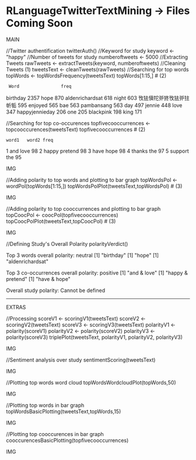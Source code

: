 # RLanguageTwitterTextMining -> Files Coming Soon

MAIN
 
//Twitter authentification
twitterAuth()
//Keyword for study
keyword <- "happy"
//Number of tweets for study
numberoftweets <- 5000
//Extracting Tweets
rawTweets <- extractTweets(keyword, numberoftweets)
//Cleaning Tweets (1)
tweetsText <- cleanTweets(rawTweets)
//Searching for top words
topWords <- topWordsFrequency(tweetsText)
topWords[1:15,] # (2)
                                                                                                                        
     Word                freq
birthday                 2357
hope                      870
aldenrichardsat           618
night                     603
攼㹤愼㸰戼㹣攼㹤戼㹥㠼㸸      595
enjoyed                   565
bae                       563
pambansang                563
day                       497
jennie                    448
love                      347
happyjennieday            206
one                       205
blackpink                 198
king                      171


 //Searching for top co-occurences
 topfivecooccurrences <- topcooccurences(tweetsText)
 topfivecooccurrences # (2) 

    word1   word2 freq
1     and    love   98
2   happy pretend   98
3    have    hope   98
4  thanks     the   97
5 support     the   95

IMG


 //Adding polarity to top words and plotting to bar graph
 topWordsPol <- wordPol(topWords[1:15,])
 topWordsPolPlot(tweetsText,topWordsPol) # (3)
 
IMG


 //Adding polarity to top cooccurrences and plotting to bar graph
 topCoocPol <- coocPol(topfivecooccurrences)
 topCoocPolPlot(tweetsText,topCoocPol) # (3)

IMG


 //Defining Study's Overall Polarity
 polarityVerdict()

Top 3 words overall polarity:  neutral 
[1] "birthday"
[1] "hope"
[1] "aldenrichardsat"

Top 3 co-occurrences overall polarity:  positive 
[1] "and & love"
[1] "happy & pretend"
[1] "have & hope"

Overall study polarity: Cannot be defined

---------------------------------------------

 EXTRAS

 //Processing
 scoreV1 <- scoringV1(tweetsText)
 scoreV2 <- scoringV2(tweetsText)
 scoreV3 <- scoringV3(tweetsText)
 polarityV1 <- polarity(scoreV1)
 polarityV2 <- polarity(scoreV2)
 polarityV3 <- polarity(scoreV3)
 triplePlot(tweetsText, polarityV1, polarityV2, polarityV3)
 
IMG


 //Sentiment analysis over study
 sentimentScoring(tweetsText)

IMG


 //Plotting top words word cloud
 topWordsWordcloudPlot(topWords,50)

IMG


 //Plotting top words in bar graph
 topWordsBasicPlotting(tweetsText,topWords,15)
 
IMG


 //Plotting top cooccurences in bar graph
 cooccurencesBasicPlotting(topfivecooccurrences)
 
IMG
